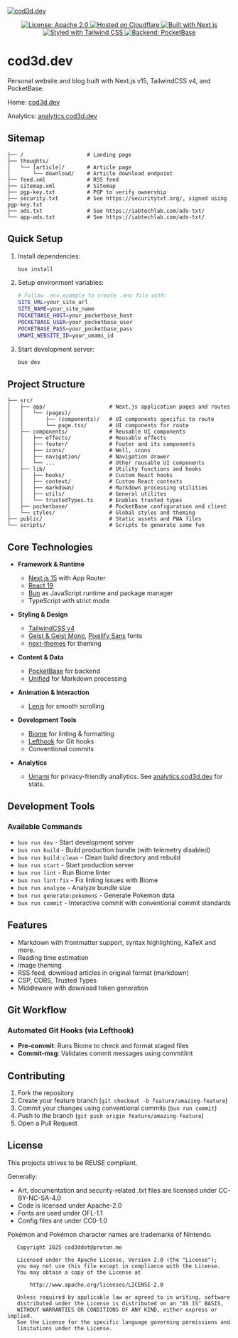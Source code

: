 [![cod3d.dev](https://cod3d.dev/img/readme-next.cod3d.dev.gif)](https://github.com/cod3ddot/cod3d.dev)

<div align="center">
  <!-- Apache 2.0 License Badge -->
  <a href="https://www.apache.org/licenses/LICENSE-2.0" target="_blank" rel="noopener noreferrer">
    <img src="https://img.shields.io/badge/Apache%202.0-blue.svg?style=for-the-badge&logo=apache" alt="License: Apache 2.0" />
  </a>

  <!-- Hosting: Cloudflare -->
  <a href="https://www.cloudflare.com" target="_blank" rel="noopener noreferrer">
    <img src="https://img.shields.io/badge/Cloudflare-F38020?style=for-the-badge&logo=cloudflare&logoColor=white" alt="Hosted on Cloudflare" />
  </a>

  <!-- Built with: Next.js -->
  <a href="https://nextjs.org" target="_blank" rel="noopener noreferrer">
    <img src="https://img.shields.io/badge/Next.js-000000?style=for-the-badge&logo=next.js&logoColor=white" alt="Built with Next.js" />
  </a>

  <!-- Built with: Tailwind CSS -->
  <a href="https://tailwindcss.com" target="_blank" rel="noopener noreferrer">
    <img src="https://img.shields.io/badge/Tailwind-00bdff?style=for-the-badge&logo=tailwindcss&logoColor=white" alt="Styled with Tailwind CSS" />
  </a>

  <!-- Built with: PocketBase -->
  <a href="https://pocketbase.io" target="_blank" rel="noopener noreferrer">
    <img src="https://img.shields.io/badge/PocketBase-3c3c3c?style=for-the-badge&logo=pocketbase&logoColor=white" alt="Backend: PocketBase" />
  </a>
</div>


# cod3d.dev

Personal website and blog built with Next.js v15, TailwindCSS v4, and PocketBase.

Home: [cod3d.dev](https://cod3d.dev)

Analytics: [analytics.cod3d.dev](https://analytics.cod3d.dev)

## Sitemap

```
├── /                    # Landing page
├── thoughts/
│   └── [article]/       # Article page
│       └── download/    # Article download endpoint
├── feed.xml             # RSS feed
├── sitemap.xml          # Sitemap
├── pgp-key.txt          # PGP to verify ownership
├── security.txt         # See https://securitytxt.org/, signed using pgp-key.txt
├── ads.txt              # See https://iabtechlab.com/ads-txt/
└── app-ads.txt          # See https://iabtechlab.com/ads-txt/
```

## Quick Setup

1. Install dependencies:
   ```bash
   bun install
   ```

2. Setup environment variables:
   ```bash
   # Follow .env.example to create .env file with:
   SITE_URL=your_site_url
   SITE_NAME=your_site_name
   POCKETBASE_HOST=your_pocketbase_host
   POCKETBASE_USER=your_pocketbase_user
   POCKETBASE_PASS=your_pocketbase_pass
   UMAMI_WEBSITE_ID=your_umami_id
   ```

3. Start development server:
   ```bash
   bun dev
   ```

## Project Structure

```
├── src/
│   ├── app/                    # Next.js application pages and routes
│   │   └── (pages)/
│   │       ├── (components)/   # UI components specific to route
│   │       └── page.tsx/       # UI components for route
│   ├── components/             # Reusable UI components
│   │   ├── effects/            # Reusable effects
│   │   ├── footer/             # Footer and its components
│   │   ├── icons/              # Well, icons
│   │   ├── navigation/         # Navigation drawer
│   │   └── ...                 # Other reusable UI components
│   ├── lib/                    # Utility functions and hooks
│   │   ├── hooks/              # Custom React hooks
│   │   ├── context/            # Custom React contexts
│   │   ├── markdown/           # Markdown processing utilities
│   │   ├── utils/              # General utilites
│   │   └── trustedTypes.ts     # Enables trusted types
│   ├── pocketbase/             # PocketBase configuration and client
│   └── styles/                 # Global styles and theming
├── public/                     # Static assets and PWA files
└── scripts/                    # Scripts to generate some fun
```

## Core Technologies

- **Framework & Runtime**
  - [Next.js 15](https://nextjs.org) with App Router
  - [React 19](https://react.dev)
  - [Bun](https://bun.sh) as JavaScript runtime and package manager
  - TypeScript with strict mode

- **Styling & Design**
  - [TailwindCSS v4](https://tailwindcss.com)
  - [Geist & Geist Mono](https://vercel.com/font), [Pixelify Sans](https://fonts.google.com/specimen/Pixelify+Sans) fonts
  - [next-themes](https://github.com/pacocoursey/next-themes) for theming

- **Content & Data**
  - [PocketBase](https://pocketbase.io) for backend
  - [Unified](https://unifiedjs.com) for Markdown processing

- **Animation & Interaction**
  - [Lenis](https://github.com/darkroomengineering/lenis) for smooth scrolling

- **Development Tools**
  - [Biome](https://biomejs.dev) for linting & formatting
  - [Lefthook](https://github.com/evilmartians/lefthook) for Git hooks
  - Conventional commits

- **Analytics**
  - [Umami](https://github.com/umami-software/umami) for privacy-friendly anallytics. See [analytics.cod3d.dev](https://analytics.cod3d.dev) for stats.

## Development Tools

### Available Commands
- `bun run dev` - Start development server
- `bun run build` - Build production bundle (with telemetry disabled)
- `bun run build:clean` - Clean build directory and rebuild
- `bun run start` - Start production server
- `bun run lint` - Run Biome linter
- `bun run lint:fix` - Fix linting issues with Biome
- `bun run analyze` - Analyze bundle size
- `bun run generate:pokemons` - Generate Pokemon data
- `bun run commit` - Interactive commit with conventional commit standards

## Features

- Markdown with frontmatter support, syntax highlighting, KaTeX and more.
- Reading time estimation
- Image theming
- RSS feed, download articles in original format (markdown)
- CSP, CORS, Trusted Types
- Middleware with download token generation

## Git Workflow

### Automated Git Hooks (via Lefthook)
- **Pre-commit**: Runs Biome to check and format staged files
- **Commit-msg**: Validates commit messages using commitlint

## Contributing

1. Fork the repository
2. Create your feature branch (`git checkout -b feature/amazing-feature`)
3. Commit your changes using conventional commits (`bun run commit`)
4. Push to the branch (`git push origin feature/amazing-feature`)
5. Open a Pull Request

## License

This projects strives to be REUSE compliant.

Generally:
- Art, documentation and security-related .txt files are licensed under CC-BY-NC-SA-4.0
- Code is licensed under Apache-2.0
- Fonts are used under OFL-1.1
- Config files are under CC0-1.0

Pokémon and Pokémon character names are trademarks of Nintendo.

```
   Copyright 2025 cod3ddot@proton.me

   Licensed under the Apache License, Version 2.0 (the "License");
   you may not use this file except in compliance with the License.
   You may obtain a copy of the License at

       http://www.apache.org/licenses/LICENSE-2.0

   Unless required by applicable law or agreed to in writing, software
   distributed under the License is distributed on an "AS IS" BASIS,
   WITHOUT WARRANTIES OR CONDITIONS OF ANY KIND, either express or implied.
   See the License for the specific language governing permissions and
   limitations under the License.
```
